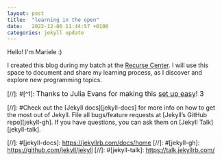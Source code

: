```yaml
---
layout: post
title:  "learning in the open"
date:   2022-12-06 11:44:57 +0100
categories: jekyll update
---
```



Hello! I'm Mariele :)

I created this blog during my batch at the [Recurse Center](https://www.recurse.com/). 
I will use this space to document and share my learning process, as I discover and explore new programming topics.






















[//]: #[^1]:  <font size="3">  Thanks to Julia Evans for making this [set up easy](https://jvns.ca/blog/2014/10/08/how-to-set-up-a-blog-in-5-minutes/)!  3</font>  


[//]: #Check out the [Jekyll docs][jekyll-docs] for more info on how to get the most out of Jekyll. File all bugs/feature requests at [Jekyll’s GitHub repo][jekyll-gh]. If you have questions, you can ask them on [Jekyll Talk][jekyll-talk].

[//]: #[jekyll-docs]: https://jekyllrb.com/docs/home
[//]: #[jekyll-gh]:   https://github.com/jekyll/jekyll
[//]: #[jekyll-talk]: https://talk.jekyllrb.com/
                                        

